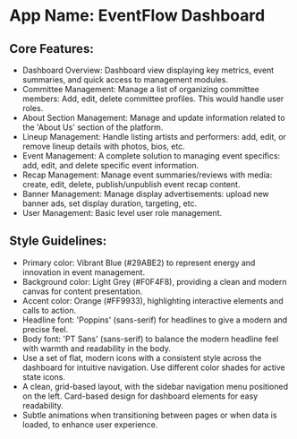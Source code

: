 # **App Name**: EventFlow Dashboard

## Core Features:

- Dashboard Overview: Dashboard view displaying key metrics, event summaries, and quick access to management modules.
- Committee Management: Manage a list of organizing committee members: Add, edit, delete committee profiles. This would handle user roles.
- About Section Management: Manage and update information related to the 'About Us' section of the platform.
- Lineup Management: Handle listing artists and performers: add, edit, or remove lineup details with photos, bios, etc.
- Event Management: A complete solution to managing event specifics: add, edit, and delete specific event information.
- Recap Management: Manage event summaries/reviews with media: create, edit, delete, publish/unpublish event recap content.
- Banner Management: Manage display advertisements: upload new banner ads, set display duration, targeting, etc.
- User Management: Basic level user role management.

## Style Guidelines:

- Primary color: Vibrant Blue (#29ABE2) to represent energy and innovation in event management.
- Background color: Light Grey (#F0F4F8), providing a clean and modern canvas for content presentation.
- Accent color: Orange (#FF9933), highlighting interactive elements and calls to action.
- Headline font: 'Poppins' (sans-serif) for headlines to give a modern and precise feel.
- Body font: 'PT Sans' (sans-serif) to balance the modern headline feel with warmth and readability in the body.
- Use a set of flat, modern icons with a consistent style across the dashboard for intuitive navigation. Use different color shades for active state icons.
- A clean, grid-based layout, with the sidebar navigation menu positioned on the left. Card-based design for dashboard elements for easy readability.
- Subtle animations when transitioning between pages or when data is loaded, to enhance user experience.